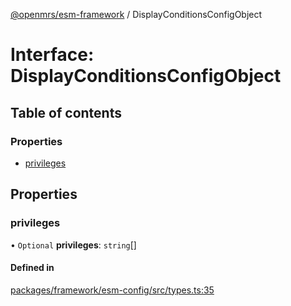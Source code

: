 [@openmrs/esm-framework](../API.md) / DisplayConditionsConfigObject

# Interface: DisplayConditionsConfigObject

## Table of contents

### Properties

- [privileges](DisplayConditionsConfigObject.md#privileges)

## Properties

### privileges

• `Optional` **privileges**: `string`[]

#### Defined in

[packages/framework/esm-config/src/types.ts:35](https://github.com/jona42-ui/openmrs-esm-core/blob/main/packages/framework/esm-config/src/types.ts#L35)
